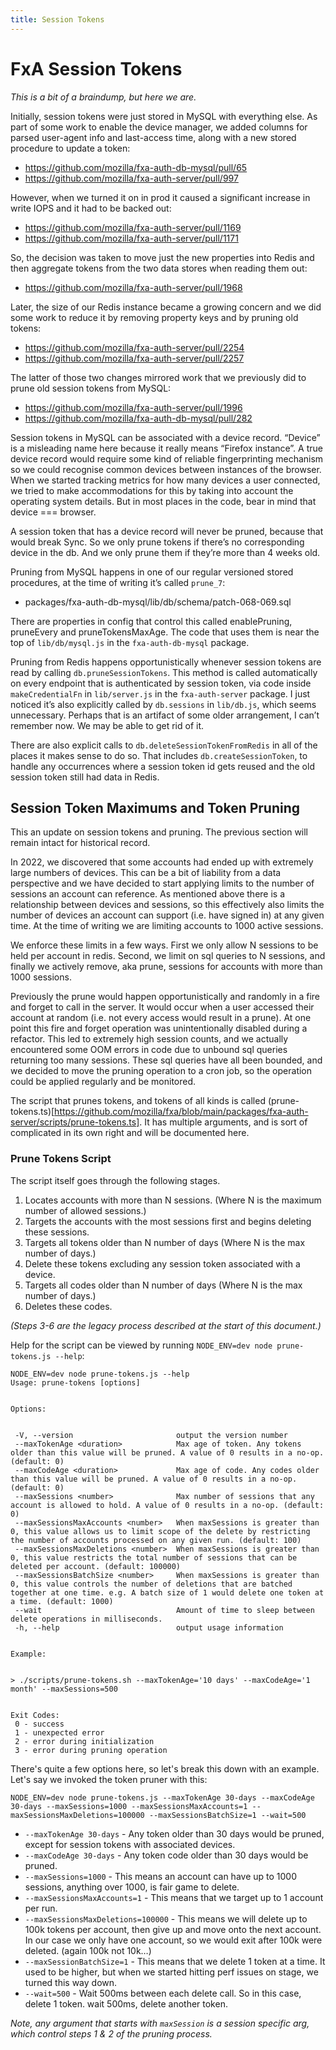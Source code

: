```yaml
---
title: Session Tokens
---
```


# FxA Session Tokens

_This is a bit of a braindump, but here we are._

Initially, session tokens were just stored in MySQL with everything else. As part of some work to enable the device manager, we added columns for parsed user-agent info and last-access time, along with a new stored procedure to update a token:

* https://github.com/mozilla/fxa-auth-db-mysql/pull/65
* https://github.com/mozilla/fxa-auth-server/pull/997

However, when we turned it on in prod it caused a significant increase in write IOPS and it had to be backed out:

* https://github.com/mozilla/fxa-auth-server/pull/1169
* https://github.com/mozilla/fxa-auth-server/pull/1171

So, the decision was taken to move just the new properties into Redis and then aggregate tokens from the two data stores when reading them out:

* https://github.com/mozilla/fxa-auth-server/pull/1968

Later, the size of our Redis instance became a growing concern and we did some work to reduce it by removing property keys and by pruning old tokens:

* https://github.com/mozilla/fxa-auth-server/pull/2254
* https://github.com/mozilla/fxa-auth-server/pull/2257

The latter of those two changes mirrored work that we previously did to prune old session tokens from MySQL:

* https://github.com/mozilla/fxa-auth-server/pull/1996
* https://github.com/mozilla/fxa-auth-db-mysql/pull/282

Session tokens in MySQL can be associated with a device record. “Device” is a misleading name here because it really means “Firefox instance”. A true device record would require some kind of reliable fingerprinting mechanism so we could recognise common devices between instances of the browser. When we started tracking metrics for how many devices a user connected, we tried to make accommodations for this by taking into account the operating system details. But in most places in the code, bear in mind that device === browser.

A session token that has a device record will never be pruned, because that would break Sync. So we only prune tokens if there’s no corresponding device in the db. And we only prune them if they’re more than 4 weeks old.

Pruning from MySQL happens in one of our regular versioned stored procedures, at the time of writing it’s called `prune_7`:

* packages/fxa-auth-db-mysql/lib/db/schema/patch-068-069.sql

There are properties in config that control this called enablePruning, pruneEvery and pruneTokensMaxAge. The code that uses them is near the top of `lib/db/mysql.js` in the `fxa-auth-db-mysql` package.

Pruning from Redis happens opportunistically whenever session tokens are read by calling `db.pruneSessionTokens`. This method is called automatically on every endpoint that is authenticated by session token, via code inside `makeCredentialFn` in `lib/server.js` in the `fxa-auth-server` package. I just noticed it’s also explicitly called by `db.sessions` in `lib/db.js`, which seems unnecessary. Perhaps that is an artifact of some older arrangement, I can’t remember now. We may be able to get rid of it.

There are also explicit calls to `db.deleteSessionTokenFromRedis` in all of the places it makes sense to do so. That includes `db.createSessionToken`, to handle any occurrences where a session token id gets reused and the old session token still had data in Redis.


## Session Token Maximums and Token Pruning


This an update on session tokens and pruning. The previous section will remain intact for historical record.


In 2022, we discovered that some accounts had ended up with extremely large numbers of devices. This can be a bit of liability from a data perspective and we have decided to start applying limits to the number of sessions an account can reference. As mentioned above there is a relationship between devices and sessions, so this effectively also limits the number of devices an account can support (i.e. have signed in) at any given time. At the time of writing we are limiting accounts to 1000 active sessions.


We enforce these limits in a few ways. First we only allow N sessions to be held per account in redis. Second, we limit on sql queries to N sessions, and finally we actively remove, aka prune, sessions for accounts with more than 1000 sessions.


Previously the prune would happen opportunistically and randomly in a fire and forget to call in the server. It would occur when a user accessed their account at random (i.e. not every access would result in a prune). At one point this fire and forget operation was unintentionally disabled during a refactor. This led to extremely high session counts, and we actually encountered some OOM errors in code due to unbound sql queries returning too many sessions. These sql queries have all been bounded, and we decided to move the pruning operation to a cron job, so the operation could be applied regularly and be monitored.


The script that prunes tokens, and tokens of all kinds is called (prune-tokens.ts)[https://github.com/mozilla/fxa/blob/main/packages/fxa-auth-server/scripts/prune-tokens.ts]. It has multiple arguments, and is sort of complicated in its own right and will be documented here.


### Prune Tokens Script


The script itself goes through the following stages.


1. Locates accounts with more than N sessions. (Where N is the maximum number of allowed sessions.)
2. Targets the accounts with the most sessions first and begins deleting these sessions.
3. Targets all tokens older than N number of days (Where N is the max number of days.)
4. Delete these tokens excluding any session token associated with a device.
5. Targets all codes older than N number of days (Where N is the max number of days.)
6. Deletes these codes.




_(Steps 3-6 are the legacy process described at the start of this document.)_




Help for the script can be viewed by running `NODE_ENV=dev node prune-tokens.js --help`:


```
NODE_ENV=dev node prune-tokens.js --help
Usage: prune-tokens [options]


Options:


 -V, --version                       output the version number
 --maxTokenAge <duration>            Max age of token. Any tokens older than this value will be pruned. A value of 0 results in a no-op. (default: 0)
 --maxCodeAge <duration>             Max age of code. Any codes older than this value will be pruned. A value of 0 results in a no-op. (default: 0)
 --maxSessions <number>              Max number of sessions that any account is allowed to hold. A value of 0 results in a no-op. (default: 0)
 --maxSessionsMaxAccounts <number>   When maxSessions is greater than 0, this value allows us to limit scope of the delete by restricting the number of accounts processed on any given run. (default: 100)
 --maxSessionsMaxDeletions <number>  When maxSessions is greater than 0, this value restricts the total number of sessions that can be deleted per account. (default: 100000)
 --maxSessionsBatchSize <number>     When maxSessions is greater than 0, this value controls the number of deletions that are batched together at one time. e.g. A batch size of 1 would delete one token at a time. (default: 1000)
 --wait                              Amount of time to sleep between delete operations in milliseconds.
 -h, --help                          output usage information


Example:


> ./scripts/prune-tokens.sh --maxTokenAge='10 days' --maxCodeAge='1 month' --maxSessions=500


Exit Codes:
 0 - success
 1 - unexpected error
 2 - error during initialization
 3 - error during pruning operation
```


There's quite a few options here, so let's break this down with an example. Let's say we invoked the token pruner with this:


`NODE_ENV=dev node prune-tokens.js --maxTokenAge 30-days --maxCodeAge 30-days --maxSessions=1000 --maxSessionsMaxAccounts=1 --maxSessionsMaxDeletions=100000 --maxSessionsBatchSize=1 --wait=500`


- `--maxTokenAge 30-days` - Any token older than 30 days would be pruned, except for session tokens with associated devices.
- `--maxCodeAge 30-days` - Any token code older than 30 days would be pruned.
- `--maxSessions=1000` - This means an account can have up to 1000 sessions, anything over 1000, is fair game to delete.
- `--maxSessionsMaxAccounts=1` - This means that  we target up to 1 account per run.
- `--maxSessionsMaxDeletions=100000` - This means we will delete up to 100k tokens per account, then give up and move onto the next account. In our case we only have one account, so we would exit after 100k were deleted. (again 100k not 10k…)
- `--maxSessionBatchSize=1` - This means that we delete 1 token at a time. It used to be higher, but when we started hitting perf issues on stage, we turned this way down.
- `--wait=500` - Wait 500ms between each delete call. So in this case, delete 1 token. wait 500ms, delete another token.


_Note, any argument that starts with `maxSession` is a session specific arg, which control steps 1 & 2 of the pruning process._
